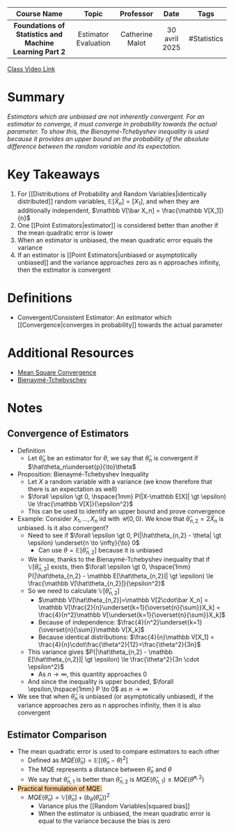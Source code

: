 |                        Course Name                        |        Topic         |    Professor    |     Date      |    Tags     |
| :-------------------------------------------------------: | :------------------: | :-------------: | :-----------: | :---------: |
| **Foundations of Statistics and Machine Learning Part 2** | Estimator Evaluation | Catherine Malot | 30 avril 2025 | #Statistics |

[Class Video Link](https://dstisas-my.sharepoint.com/personal/blaise_pascal_nuc_dsti_institute/_layouts/15/stream.aspx?id=%2Fpersonal%2Fblaise%5Fpascal%5Fnuc%5Fdsti%5Finstitute%2FDocuments%2FRecordings%2FA24%20%2D%20Common%20Link%20DS%5FDE%5FDA%2D20250430%5F085052%2DMeeting%20Recording%201%2Emp4&nav=eyJyZWZlcnJhbEluZm8iOnsicmVmZXJyYWxBcHAiOiJTdHJlYW1XZWJBcHAiLCJyZWZlcnJhbFZpZXciOiJTaGFyZURpYWxvZy1MaW5rIiwicmVmZXJyYWxBcHBQbGF0Zm9ybSI6IldlYiIsInJlZmVycmFsTW9kZSI6InZpZXcifX0&ga=1&referrer=StreamWebApp%2EWeb&referrerScenario=AddressBarCopied%2Eview%2Ebbb30791%2D1501%2D493e%2Da623%2D8efefd2bc69f)

# Summary
*Estimators which are unbiased are not inherently convergent. For an estimator to converge, it must converge in probability towards the actual parameter. To show this, the Bienaymé-Tchebyshev inequality is used because it provides an upper bound on the probability of the absolute difference between the random variable and its expectation.*

# Key Takeaways
1. For [[Distributions of Probability and Random Variables|identically distributed]] random variables, $\mathbb E[\bar X_n] = \mathbb [X_1]$, and when they are additionally independent, $\mathbb V[\bar X_n] = \frac{\mathbb V[X_1]}{n}$
2. One [[Point Estimators|estimator]] is considered better than another if the mean quadratic error is lower
3. When an estimator is unbiased, the mean quadratic error equals the variance
4. If an estimator is [[Point Estimators|unbiased or asymptotically unbiased]] and the variance approaches zero as n approaches infinity, then the estimator is convergent

# Definitions
- Convergent/Consistent Estimator: An estimator which [[Convergence|converges in probability]] towards the actual parameter

# Additional Resources
- [Mean Square Convergence](https://www.statlect.com/asymptotic-theory/mean-square-convergence)
- [Bienaymé-Tchebyschev](https://proofwiki.org/wiki/Bienaym%C3%A9-Chebyshev_Inequality#google_vignette)

# Notes
## Convergence of Estimators
- Definition
	- Let $\hat\theta_n$ be an estimator for $\theta$, we say that $\hat\theta_n$ is convergent if $\hat\theta_n\underset{p}{\to}\theta$
- Proposition: Bienaymé-Tchebyshev Inequality
	- Let $X$ a random variable with a variance (we know therefore that there is an expectation as well)
	- $\forall \epsilon \gt 0, \hspace{1mm} P(|X-\mathbb E[X]| \gt \epsilon) \le \frac{\mathbb V[X]}{\epsilon^2}$
	- This can be used to identify an upper bound and prove convergence
- Example: Consider $X_1, \dots, X_n$ iid with $\mathcal U(0,0)$. We know that $\hat\theta_{n,2}=2\bar X_n$ is unbiased. Is it also convergent?
	- Need to see if $\forall \epsilon \gt 0, P(|\hat\theta_{n,2} - \theta| \gt \epsilon) \underset{n \to \infty}{\to} 0$
		- Can use $\theta = \mathbb E[\hat\theta_{n,2}]$ because it is unbiased
	- We know, thanks to the Bienaymé-Tchebyshev inequality that if $\mathbb V[\hat\theta_{n,2}]$ exists, then $\forall \epsilon \gt 0, \hspace{1mm} P(|\hat\theta_{n,2} - \mathbb E[\hat\theta_{n,2}]| \gt \epsilon) \le \frac{\mathbb V[\hat\theta_{n,2}]}{\epsilon^2}$
	- So we need to calculate $\mathbb V[\hat\theta_{n,2}]$
		- $\mathbb V[\hat\theta_{n,2}]=\mathbb V[2\cdot\bar X_n] = \mathbb V[\frac{2}{n}\underset{k=1}{\overset{n}{\sum}}X_k] = \frac{4}{n^2}\mathbb V[\underset{k=1}{\overset{n}{\sum}}X_k]$
		- Because of independence: $\frac{4}{n^2}\underset{k=1}{\overset{n}{\sum}}\mathbb V[X_k]$
		- Because identical distributions: $\frac{4}{n}\mathbb V[X_1] = \frac{4}{n}\cdot\frac{\theta^2}{12}=\frac{\theta^2}{3n}$
	- This variance gives $P(|\hat\theta_{n,2} - \mathbb E[\hat\theta_{n,2}]| \gt \epsilon) \le \frac{\theta^2}{3n \cdot \epsilon^2}$
		- As $n\to\infty$, this quantity approaches 0
	- And since the inequality is upper bounded, $\forall \epsilon,\hspace{1mm} P \to 0$ as $n\to\infty$
- We see that when $\hat\theta_n$ is unbiased (or asymptotically unbiased), if the variance approaches zero as n approches infinity, then it is also convergent
## Estimator Comparison
- The mean quadratic error is used to compare estimators to each other
	- Defined as $MQE(\hat\theta_n)=\mathbb E[(\hat\theta_n - \theta)^2]$
	- The MQE represents a distance between $\hat\theta_n$ and $\theta$
	- We say that $\hat\theta_{n,1}$ is better than $\hat\theta_{n,2}$ is $MQE(\hat\theta_{n,1}) \le MQE(\hat\theta^{n,2})$
- <mark style="background: #FFB86CA6;">Practical formulation of MQE:</mark>
	- $MQE(\hat\theta_n) = \mathbb V[\hat\theta_n] + (b_{\theta}(\hat\theta_n))^2$
		- Variance plus the [[Random Variables|squared bias]]
		- When the estimator is unbiased, the mean quadratic error is equal to the variance because the bias is zero